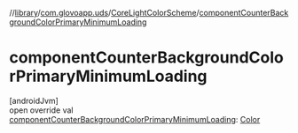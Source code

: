 //[library](../../../index.md)/[com.glovoapp.uds](../index.md)/[CoreLightColorScheme](index.md)/[componentCounterBackgroundColorPrimaryMinimumLoading](component-counter-background-color-primary-minimum-loading.md)

# componentCounterBackgroundColorPrimaryMinimumLoading

[androidJvm]\
open override val [componentCounterBackgroundColorPrimaryMinimumLoading](component-counter-background-color-primary-minimum-loading.md): [Color](https://developer.android.com/reference/kotlin/androidx/compose/ui/graphics/Color.html)

